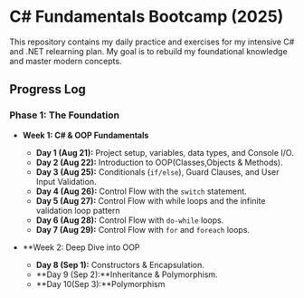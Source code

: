 # C# Fundamentals Bootcamp (2025)

This repository contains my daily practice and exercises for my intensive C# and .NET relearning plan. My goal is to rebuild my foundational knowledge and master modern concepts.

## Progress Log

### Phase 1: The Foundation

* **Week 1: C# & OOP Fundamentals**
    * **Day 1 (Aug 21):** Project setup, variables, data types, and Console I/O.
    * **Day 2 (Aug 22):** Introduction to OOP(Classes,Objects & Methods).
    * **Day 3 (Aug 25):** Conditionals (`if/else`), Guard Clauses, and User Input Validation.
    * **Day 4 (Aug 26):** Control Flow with the `switch` statement.
    * **Day 5 (Aug 27):** Control Flow with while loops and the infinite validation loop pattern
    * **Day 6 (Aug 28):** Control Flow with `do-while` loops.
    * **Day 7 (Aug 29):** Control Flow with `for` and `foreach` loops.

* **Week 2: Deep Dive into OOP
    *  **Day 8 (Sep 1):** Constructors & Encapsulation.
    *  **Day 9 (Sep 2):**Inheritance & Polymorphism.
    *  **Day 10(Sep 3):**Polymorphism
